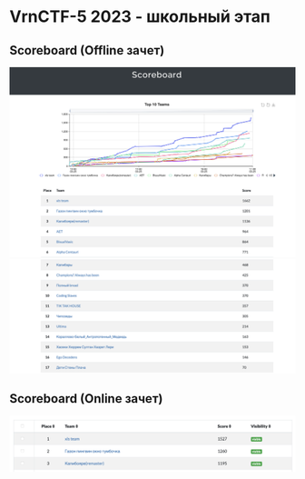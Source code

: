 # VrnCTF-5 2023 - школьный этап

## Scoreboard (Offline зачет)

![](images/csf-1.png)
![](images/csf-2.png)

## Scoreboard (Online зачет)

![](images/online_1.png)